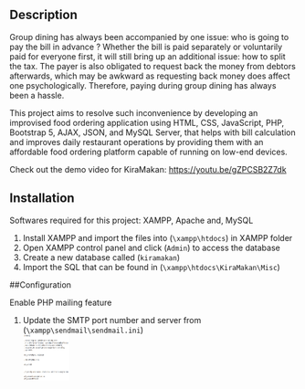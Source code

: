 ## Description

Group dining has always been accompanied by one issue: who is going to pay the bill in advance ? Whether the bill is paid separately or voluntarily paid for everyone first, it will still bring up an additional issue: how to split the tax. The payer is also obligated to request back the money from debtors afterwards, which may be awkward as requesting back money does affect one psychologically. Therefore, paying during group dining has always been a hassle. 

This project aims to resolve such inconvenience by developing an improvised food ordering application using HTML, CSS, JavaScript, PHP, Bootstrap 5, AJAX, JSON, and MySQL Server, that helps with bill calculation and improves daily restaurant operations by providing them with an affordable food ordering platform capable of running on low-end devices.

Check out the demo video for KiraMakan: https://youtu.be/gZPCSB2Z7dk

## Installation

Softwares required for this project: XAMPP, Apache and, MySQL

1. Install XAMPP and import the files into (`\xampp\htdocs`) in XAMPP folder
2. Open XAMPP control panel and click (`Admin`) to access the database
3. Create a new database called (`kiramakan`)
4. Import the SQL that can be found in (`\xampp\htdocs\KiraMakan\Misc`)

##Configuration

Enable PHP mailing feature

1. Update the SMTP port number and server from (`\xampp\sendmail\sendmail.ini`)
<br><img src="images/documentation/sendmail.png" alt="Logo" width="80" height="80">

